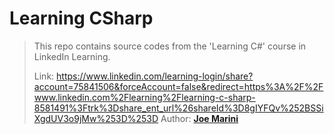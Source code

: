 # Learning CSharp
> This repo contains source codes from the 'Learning C#' course in LinkedIn Learning.
>
> Link: https://www.linkedin.com/learning-login/share?account=75841506&forceAccount=false&redirect=https%3A%2F%2Fwww.linkedin.com%2Flearning%2Flearning-c-sharp-8581491%3Ftrk%3Dshare_ent_url%26shareId%3D8gIYFQv%252BSSiXgdUV3o9jMw%253D%253D
> Author: <strong><a href="https://www.linkedin.com/learning/instructors/joe-marini?trk=embed_lil">Joe Marini</a></strong>

